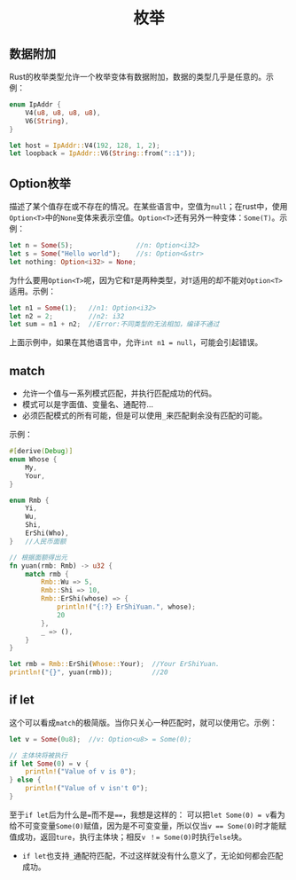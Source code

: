 # <center>枚举</center>

## 数据附加
Rust的枚举类型允许一个枚举变体有数据附加，数据的类型几乎是任意的。示例：
```rust
enum IpAddr {
    V4(u8, u8, u8, u8),
    V6(String),
}

let host = IpAddr::V4(192, 128, 1, 2);
let loopback = IpAddr::V6(String::from("::1"));
```

## Option枚举
描述了某个值存在或不存在的情况。在某些语言中，空值为`null`；在rust中，使用`Option<T>`中的`None`变体来表示空值。`Option<T>`还有另外一种变体：`Some(T)`。示例：
```rust
let n = Some(5);                //n: Option<i32>
let s = Some("Hello world");    //s: Option<&str>
let nothing: Option<i32> = None;
```
为什么要用`Option<T>`呢，因为它和`T`是两种类型，对`T`适用的却不能对`Option<T>`适用。示例：
```rust
let n1 = Some(1);   //n1: Option<i32>
let n2 = 2;         //n2: i32
let sum = n1 + n2;  //Error:不同类型的无法相加，编译不通过
```
上面示例中，如果在其他语言中，允许`int n1 = null`，可能会引起错误。

## match
- 允许一个值与一系列模式匹配，并执行匹配成功的代码。
- 模式可以是字面值、变量名、通配符...
- 必须匹配模式的所有可能，但是可以使用`_`来匹配剩余没有匹配的可能。

示例：
```rust
#[derive(Debug)]
enum Whose {
    My,
    Your,
}

enum Rmb {
    Yi,
    Wu,
    Shi,
    ErShi(Who),
}   //人民币面额

// 根据面额得出元
fn yuan(rmb: Rmb) -> u32 {
    match rmb {
        Rmb::Wu => 5,
        Rmb::Shi => 10,
        Rmb::ErShi(whose) => {
            println!("{:?} ErShiYuan.", whose);
            20
        },
        _ => (),
    }
}

let rmb = Rmb::ErShi(Whose::Your);  //Your ErShiYuan.
println!("{}", yuan(rmb));          //20
```

## if let
这个可以看成`match`的极简版。当你只关心一种匹配时，就可以使用它。示例：
```rust
let v = Some(0u8);  //v: Option<u8> = Some(0);

// 主体块将被执行
if let Some(0) = v {
    println!("Value of v is 0");
} else {
    println!("Value of v isn't 0");
}
```
至于`if let`后为什么是`=`而不是`==`，我想是这样的：
可以把`let Some(0) = v`看为给不可变变量`Some(0)`赋值，因为是不可变变量，所以仅当`v == Some(0)`时才能赋值成功，返回`ture`，执行主体块；相反`v ！= Some(0)`时执行`else`块。
- `if let`也支持`_`通配符匹配，不过这样就没有什么意义了，无论如何都会匹配成功。
